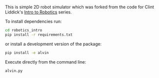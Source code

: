This is simple 2D robot simulator which was forked from the code for Clint Liddick's [Intro to Robotics](http://www.clintonliddick.com/articles/intro-to-robotics-part-1/) series.

To install dependencies run:

```bash
cd robotics_intro
pip install -r requirements.txt
```

or install a development version of the package:

```bash
pip install -e alvin
```

Execute directly from the command line:

```bash
alvin.py
```

